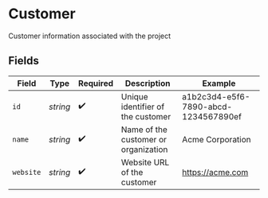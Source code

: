 # Customer

Customer information associated with the project


## Fields

| Field                                | Type                                 | Required                             | Description                          | Example                              |
| ------------------------------------ | ------------------------------------ | ------------------------------------ | ------------------------------------ | ------------------------------------ |
| `id`                                 | *string*                             | :heavy_check_mark:                   | Unique identifier of the customer    | a1b2c3d4-e5f6-7890-abcd-1234567890ef |
| `name`                               | *string*                             | :heavy_check_mark:                   | Name of the customer or organization | Acme Corporation                     |
| `website`                            | *string*                             | :heavy_check_mark:                   | Website URL of the customer          | https://acme.com                     |